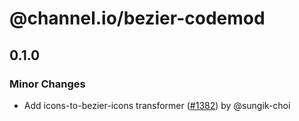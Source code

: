 # @channel.io/bezier-codemod

## 0.1.0

### Minor Changes

- Add icons-to-bezier-icons transformer ([#1382](https://github.com/channel-io/bezier-react/pull/1382)) by @sungik-choi
